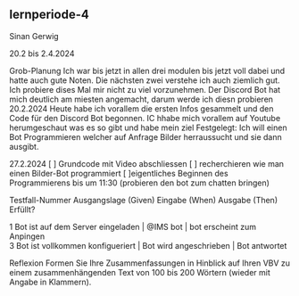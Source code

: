 ## lernperiode-4
Sinan Gerwig

20.2 bis 2.4.2024

Grob-Planung
Ich war bis jetzt in allen drei modulen bis jetzt voll dabei und hatte auch gute Noten. Die nächsten zwei verstehe ich auch ziemlich gut.
Ich probiere dises Mal mir nicht zu viel vorzunehmen.
Der Discord Bot hat mich deutlich am miesten angemacht, darum werde ich diesn probieren
20.2.2024
Heute habe ich vorallem die ersten Infos gesammelt und den Code für den Discord Bot begonnen. IC hhabe mich vorallem auf Youtube herumgeschaut was es so gibt und habe mein ziel Festgelegt: Ich will einen Bot Programmieren welcher auf Anfrage Bilder herraussucht und sie dann ausgibt.

27.2.2024
[ ] Grundcode mit Video abschliessen
[ ] recherchieren wie man einen Bilder-Bot programmiert
[ ]eigentliches Beginnen des Programmierens bis um 11:30 (probieren den bot zum chatten bringen)

Testfall-Nummer	Ausgangslage (Given)	Eingabe (When)	Ausgabe (Then)	Erfüllt?

1	Bot ist auf dem Server eingeladen | @IMS bot | bot erscheint zum Anpingen					
3	Bot ist vollkommen konfigueriert | Bot wird angeschrieben | Bot antwortet 		


Reflexion
Formen Sie Ihre Zusammenfassungen in Hinblick auf Ihren VBV zu einem zusammenhängenden Text von 100 bis 200 Wörtern (wieder mit Angabe in Klammern).

